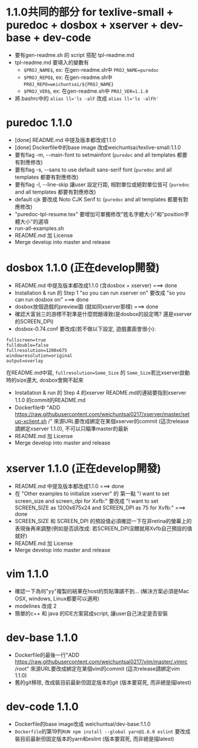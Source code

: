 # 1.1.0共同的部分 for texlive-small + puredoc + dosbox + xserver + dev-base + dev-code
* 要有gen-readme.sh 的 script 搭配 tpl-readme.md
* tpl-readme.md 要填入的變數有
  - `$PROJ_NAME$`, ex: 在gen-readme.sh中 `PROJ_NAME=puredoc`
  - `$PROJ_REPO$`, ex: 在gen-readme.sh中 `PROJ_REPO=weichuntsai/${PROJ_NAME}`
  - `$PROJ_VER$`, ex: 在gen-readme.sh中 `PROJ_VER=1.1.0`
* 將.bashrc中的 `alias ll='ls -alF` 改成 `alias ll='ls -alFh'`

# puredoc 1.1.0
* [done] README.md 中提及版本都改成1.1.0
* [done] Dockerfile中的base image 改成weichuntsai/texlive-small:1.1.0
* 要有flag -m, --main-font to setmainfont (`puredoc` and all templates 都要有對應修改)
* 要有flag -s, --sans to use default sans-serif font (`puredoc` and all templates 都要有對應修改)
* 要有flag -l, --line-skip 讓user 設定行距, 相對單位或絕對單位皆可 (`puredoc` and all templates 都要有對應修改)
* default cjk 要改成 Noto CJK Serif tc (`puredoc` and all templates 都要有對應修改)
* "puredoc-tpl-resume.tex" 要增加可單獨修改"姓名字體大小"和"position字體大小"的選項
* run-all-examples.sh
* README.md 加 License
* Merge develop into master and release

# dosbox 1.1.0 (正在develop開發)
* README.md 中提及版本都改成1.1.0 (含dosbox + xserver) ===> done
* Installation & run 的 Step 1 "so you can run xserver on" 要改成 "so you can run dosbox on" ===> done
* dosbox放個遊戲的preview圖 (就如同xserver那樣) ===> done
* 確認大富翁三的游標不對準是什麼問題導致(是dosbox的設定嗎? 還是xserver的SCREEN_DPI)
* dosbox-0.74.conf 要改成(若不做以下設定, 遊戲畫面會很小):
```
fullscreen=true
fulldouble=false
fullresolution=1200x675
windowresolution=original
output=overlay
```
在README.md中寫, `fullresolution=Some_Size` 的 `Some_Size`若比xserver啟動時的size還大, dosbox會開不起來

* Installation & run 的 Step 4 的xserver README.md的連結要指到xserver 1.1.0 的commit的README.md
* Dockerfile中 "ADD https://raw.githubusercontent.com/weichuntsai0217/xserver/master/setup-xclient.sh /" 來源URL要改成綁定在某個xserver的commit (這次release請綁定xserver 1.1.0), 不可以只瞄準master的最新
* README.md 加 License
* Merge develop into master and release

# xserver 1.1.0 (正在develop開發)
* README.md 中提及版本都改成1.1.0 ===> done
* 在 "Other examples to initialize xserver" 的 第一點 "I want to set screen_size and screen_dpi for Xvfb:" 要改成 "I want to set SCREEN_SIZE as 1200x675x24 and SCREEN_DPI as 75 for Xvfb:" ===> done
* SCREEN_SIZE 和 SCREEN_DPI 的預設值必須確認一下在非retina的螢幕上的表現後再來調整(例如是否該改成: 若SCREEN_DPI沒餵就用Xvfb自己預設的值就好)
* README.md 加 License
* Merge develop into master and release

# vim 1.1.0
* 確認一下為何"yy"複製的結果在host的剪貼簿讀不到... (解決方案必須是Mac OSX, windows, Linux都要可以適用)
* modelines 改成 2
* 簡單的c++ 和 java 的IDE方案寫成script, 讓user自己決定是否安裝

# dev-base 1.1.0
* Dockerfile的最後一行"ADD https://raw.githubusercontent.com/weichuntsai0217/vim/master/.vimrc /root" 來源URL要改成綁定在某個vim的commit (這次release請綁定vim 1.1.0)
* 舊的git移除, 改成裝目前最新但固定版本的git (版本要寫死, 而非總是描latest)

# dev-code 1.1.0
* Dockerfile的base image改成 weichuntsai/dev-base:1.1.0
* `Dockerfile`的第19列`RUN npm install --global yarn@1.6.0 eslint` 要改成裝目前最新但固定版本的yarn和eslint (版本要寫死, 而非總是描latest)
